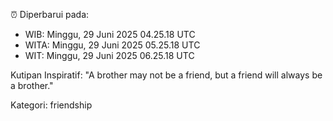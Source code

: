 ⏰ Diperbarui pada:
- WIB: Minggu, 29 Juni 2025 04.25.18 UTC
- WITA: Minggu, 29 Juni 2025 05.25.18 UTC
- WIT: Minggu, 29 Juni 2025 06.25.18 UTC

Kutipan Inspiratif:
"A brother may not be a friend, but a friend will always be a brother."


Kategori: friendship

